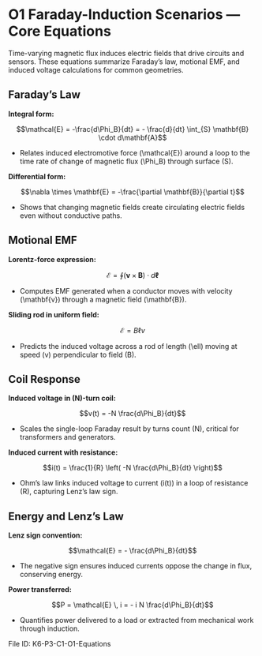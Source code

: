 # O1 Faraday-Induction Scenarios — Core Equations

Time-varying magnetic flux induces electric fields that drive circuits and sensors. These equations summarize Faraday’s law, motional EMF, and induced voltage calculations for common geometries.

## Faraday’s Law
**Integral form:**

$$\mathcal{E} = -\frac{d\Phi_B}{dt} = - \frac{d}{dt} \int_{S} \mathbf{B} \cdot d\mathbf{A}$$

- Relates induced electromotive force \(\mathcal{E}\) around a loop to the time rate of change of magnetic flux \(\Phi_B\) through surface \(S\).

**Differential form:**

$$\nabla \times \mathbf{E} = -\frac{\partial \mathbf{B}}{\partial t}$$

- Shows that changing magnetic fields create circulating electric fields even without conductive paths.

## Motional EMF
**Lorentz-force expression:**

$$\mathcal{E} = \oint (\mathbf{v} \times \mathbf{B}) \cdot d\boldsymbol{\ell}$$

- Computes EMF generated when a conductor moves with velocity \(\mathbf{v}\) through a magnetic field \(\mathbf{B}\).

**Sliding rod in uniform field:**

$$\mathcal{E} = B \ell v$$

- Predicts the induced voltage across a rod of length \(\ell\) moving at speed \(v\) perpendicular to field \(B\).

## Coil Response
**Induced voltage in \(N\)-turn coil:**

$$v(t) = -N \frac{d\Phi_B}{dt}$$

- Scales the single-loop Faraday result by turns count \(N\), critical for transformers and generators.

**Induced current with resistance:**

$$i(t) = \frac{1}{R} \left( -N \frac{d\Phi_B}{dt} \right)$$

- Ohm’s law links induced voltage to current \(i(t)\) in a loop of resistance \(R\), capturing Lenz’s law sign.

## Energy and Lenz’s Law
**Lenz sign convention:**

$$\mathcal{E} = - \frac{d\Phi_B}{dt}$$

- The negative sign ensures induced currents oppose the change in flux, conserving energy.

**Power transferred:**

$$P = \mathcal{E} \, i = - i N \frac{d\Phi_B}{dt}$$

- Quantifies power delivered to a load or extracted from mechanical work through induction.

File ID: K6-P3-C1-O1-Equations
